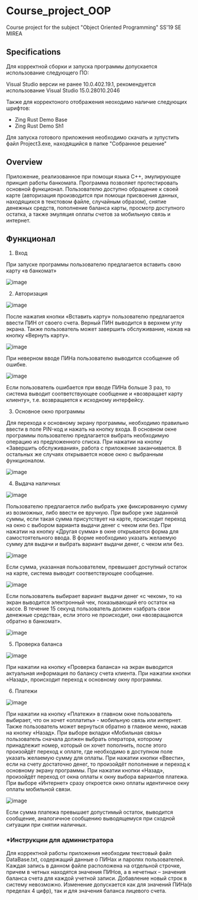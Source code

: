 # Course_project_OOP
Course project for the subject "Object Oriented Programming" SS'19 SE MIREA

## Specifications
Для корректной сборки и запуска программы допускается использование следующего ПО:

Visual Studio версии не ранее 10.0.402.19.1, рекомендуется использование Visual Studio 15.0.28010.2046

Также для корректоного отображения неоходимо наличие следующих шрифтов:

<ul>  
 <li>Zing Rust Demo Base</li>
 <li>Zing Rust Demo Sh1</li>
</ul>

Для запуска готового приложения необходимо скачать и зупустить файл Project3.exe, находящийся в папке "Собранное решение"

## Overview
Приложение, реализованное при помощи языка С++, эмулирующее принцип работы банкомата. Программа позволяет протестировать основной функционал. Пользователю доступно обращение к своей карте (авторизация производится при помощи присвоения данных, находящихся в текстовом файле, случайным образом), снятие денежных средств, пополнение баланса карты, просмотр доступного остатка, а также эмуляция оплаты счетов за мобильную связь и интернет.

## Функционал 
1. Вход

При запуске программы пользователю предлагается вставить свою карту «в банкомат»

![image](https://user-images.githubusercontent.com/55019810/154708475-f3971eaa-3cd5-41b0-9211-626cc66a869a.png)

2. Авторизация

 ![image](https://user-images.githubusercontent.com/55019810/154704607-a5d08b96-0bb3-4eac-a3b1-0e927a70037e.png)
 
После нажатия кнопки «Вставить карту» пользователю предлагается ввести ПИН от своего счета. Верный ПИН выводится в верхнем углу экрана. Также пользователь может завершить обслуживание, нажав на кнопку «Вернуть карту».

![image](https://user-images.githubusercontent.com/55019810/154704653-247220eb-7d12-4fd2-8ccb-3b900ae35c6f.png)

При неверном вводе ПИНа пользователю выводится ссобщение об ошибке.

![image](https://user-images.githubusercontent.com/55019810/154704709-d8ddf632-5b78-4638-afd8-04ea91753d17.png)

Если пользователь ошибается при вводе ПИНа больше 3 раз, то система выводит соответствующее сообщение и «возвращает карту клиенту», т.е. возвращается к исходному интерфейсу.

3. Основное окно программы

Для перехода к основному экрану программы, необходимо правильно ввести в поле PIN-код и нажать на кнопку входа.
В основном окне программы пользователю предлагается выбрать необходимую операцию из предложенного списка.
При нажатии на кнопку «Завершить обслуживания», работа с приложение заканчивается. 
В остальных же случаях открывается новое окно с выбранным функционалом.

![image](https://user-images.githubusercontent.com/55019810/154705912-f9079d73-9308-47ce-8231-a9d414df9490.png)

4.	Выдача наличных 

![image](https://user-images.githubusercontent.com/55019810/154706004-743fa609-f883-4ca3-9bee-5293eb47eec4.png)

Пользователю предлагается либо выбрать уже фиксированную сумму из возможных, либо ввести ее вручную.
При выборе уже заданной суммы, если такая сумма присутствует на карте, происходит переход на окно с выбором варианта выдачи денег с чеком или без.
При нажатии на кнопку «Другая сумма» в окне открывается форма для самостоятельного ввода.
В форме необходимо указать желаемую сумму для выдачи и выбрать вариант выдачи денег, с чеком или без. 

![image](https://user-images.githubusercontent.com/55019810/154706042-b99bb22c-ab02-4223-933e-6c4dffc65bd7.png)

Если сумма, указанная пользователем, превышает доступный остаток на карте, система выводит соответствующее сообщение.

![image](https://user-images.githubusercontent.com/55019810/154706361-fd65fb52-9d1d-4bb6-acd5-07f3de32a0fd.png)

Если пользователь выбирает вариант выдачи денег «с чеком», то на экран выводится электронный чек, показывающий его остаток на кассе. В течение 15 секунд пользователь должен «забрать свои денежные средства», если этого не происходит, они «возвращаются обратно в банкомат».

![image](https://user-images.githubusercontent.com/55019810/154706398-88b59eb8-1689-4c45-995a-4ba77edf1a86.png)

5. Проверка баланса

![image](https://user-images.githubusercontent.com/55019810/154706472-b66afe20-7ec8-4dc4-9f9d-9ebbf1df2863.png)

При нажатии на кнопку «Проверка баланса» на экран выводится актуальная информация по балансу счета клиента.
При нажатии кнопки «Назад», происходит переход к основному окну программы.

6.	Платежи

![image](https://user-images.githubusercontent.com/55019810/154706564-44a96862-7ade-4b23-af90-334fcebf1251.png)

При нажатии на кнопку «Платежи» в главном окне пользователь выбирает, что он хочет «оплатить» - мобильную связь или интернет. Также пользователь может вернуться обратно в главное меню, нажав на кнопку «Назад».
При выборе вкладки «Мобильная связь» пользователь сначала должен выбрать оператора, которому принадлежит номер, который он хочет пополнить, после этого произойдёт переход к оплате, где необходимо в доступном поле указать желаемую сумму для оплаты.
При нажатии кнопки «Ввести», если на счету достаточно денег, то произойдёт пополнение и переход к основному экрану программы. При нажатии кнопки «Назад», произойдёт переход от окна оплаты к окну выбора вариантов платежа.
При выборе «Интернет» сразу откроется окно оплаты идентичное окну оплаты мобильной связи.

![image](https://user-images.githubusercontent.com/55019810/154706644-1cb51b8e-ab2a-4b25-b305-fcf920c3deef.png)

Если сумма платежа превышает допустимый остаток, выводится сообщение, аналогичное сообщению выводящемуся при сходной ситуации при снятии наличных.

### *Инструкции для администратора
Для корректной работы приложения необходим текстовый файл DataBase.txt, содержащий данные о ПИНах и паролях пользователей. Каждая запись в данном файле расположена на отдельной строчке, причем в четных находятся значения ПИНов, а в нечетных – значения баланса счета для каждой учетной записи. Добавление новый строк в систему невозможно. Изменение допускается как для значений ПИНа(в пределах 4 цифр), так и для значения баланса лицевого счета.



